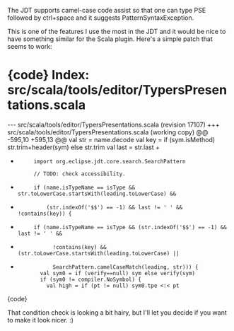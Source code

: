 The JDT supports camel-case code assist so that one can type PSE followed by ctrl+space and it suggests PatternSyntaxException.

This is one of the features I use the most in the JDT and it would be nice to have something similar for the Scala plugin.
Here's a simple patch that seems to work:

{code}
Index: src/scala/tools/editor/TypersPresentations.scala
===================================================================
--- src/scala/tools/editor/TypersPresentations.scala	(revision 17107)
+++ src/scala/tools/editor/TypersPresentations.scala	(working copy)
@@ -595,10 +595,13 @@
           val str = name.decode
           val key = if (sym.isMethod) str.trim+header(sym) else str.trim 
           val last = str.last
+          
+          import org.eclipse.jdt.core.search.SearchPattern
 
           // TODO: check accessibility. 
-          if (name.isTypeName == isType && str.toLowerCase.startsWith(leading.toLowerCase) && 
-              (str.indexOf('$$') == -1) && last != ' ' && !contains(key)) {
+          if (name.isTypeName == isType && (str.indexOf('$$') == -1) && last != ' ' &&
+                !contains(key) && (str.toLowerCase.startsWith(leading.toLowerCase) || 
+                SearchPattern.camelCaseMatch(leading, str))) {
             val sym0 = if (verify==null) sym else verify(sym)
             if (sym0 != compiler.NoSymbol) {
               val high = if (pt != null) sym0.tpe <:< pt
{code}

That condition check is looking a bit hairy, but I'll let you decide if you want to make it look nicer. :)
